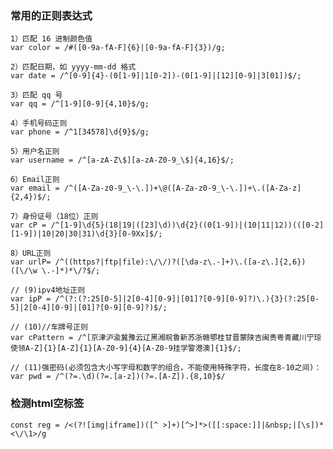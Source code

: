 
### 常用的正则表达式

    1）匹配 16 进制颜色值
    var color = /#([0-9a-fA-F]{6}|[0-9a-fA-F]{3})/g;

    2）匹配日期，如 yyyy-mm-dd 格式
    var date = /^[0-9]{4}-(0[1-9]|1[0-2])-(0[1-9]|[12][0-9]|3[01])$/;

    3）匹配 qq 号
    var qq = /^[1-9][0-9]{4,10}$/g;

    4）手机号码正则
    var phone = /^1[34578]\d{9}$/g;

    5）用户名正则
    var username = /^[a-zA-Z\$][a-zA-Z0-9_\$]{4,16}$/;

    6）Email正则
    var email = /^([A-Za-z0-9_\-\.])+\@([A-Za-z0-9_\-\.])+\.([A-Za-z]{2,4})$/;

    7）身份证号（18位）正则
    var cP = /^[1-9]\d{5}(18|19|([23]\d))\d{2}((0[1-9])|(10|11|12))(([0-2][1-9])|10|20|30|31)\d{3}[0-9Xx]$/;

    8）URL正则
    var urlP= /^((https?|ftp|file):\/\/)?([\da-z\.-]+)\.([a-z\.]{2,6})([\/\w \.-]*)*\/?$/;

    // (9)ipv4地址正则
    var ipP = /^(?:(?:25[0-5]|2[0-4][0-9]|[01]?[0-9][0-9]?)\.){3}(?:25[0-5]|2[0-4][0-9]|[01]?[0-9][0-9]?)$/;

    // (10)//车牌号正则
    var cPattern = /^[京津沪渝冀豫云辽黑湘皖鲁新苏浙赣鄂桂甘晋蒙陕吉闽贵粤青藏川宁琼使领A-Z]{1}[A-Z]{1}[A-Z0-9]{4}[A-Z0-9挂学警港澳]{1}$/;

    // (11)强密码(必须包含大小写字母和数字的组合，不能使用特殊字符，长度在8-10之间)：var pwd = /^(?=.\d)(?=.[a-z])(?=.[A-Z]).{8,10}$/


### 检测html空标签

    const reg = /<(?![img|iframe])([^ >]+)[^>]*>([[:space:]]|&nbsp;|[\s])*<\/\1>/g
